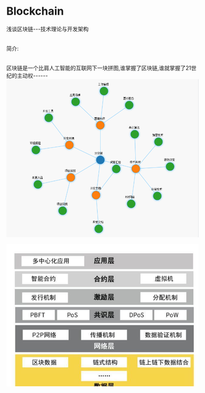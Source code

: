 # Blockchain
浅谈区块链---技术理论与开发架构



<br>简介:


<br>区块链是一个比肩人工智能的互联网下一块拼图,谁掌握了区块链,谁就掌握了21世纪的主动权------
![bingo](https://github.com/FlashQin/Blockchain/blob/master/blockchain-lib.png)


![bingo](https://github.com/FlashQin/Blockchain/blob/master/u%3D3078604385%2C1899510155%26fm%3D173%26s%3D6290ED2B900E50E800618D450300A070%26w%3D640%26h%3D473%26img.JPEG)
